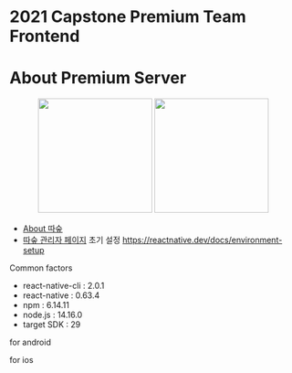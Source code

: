 # 2021 Capstone Premium Team Frontend



# About Premium Server

<div align="center">
  
  <img src="https://user-images.githubusercontent.com/59689327/120321478-5193ad80-c31e-11eb-8b14-ae691d2eb604.PNG" width="200" height="200">
  <img src="https://user-images.githubusercontent.com/59689327/120321485-52c4da80-c31e-11eb-8ea1-7fcc63ea8aca.PNG" width="200" height="200">
</div>
  
- [About 따숲](https://www.ddasup.ga)
- [따숲 관리자 페이지](https://www.ddasup.ga/admin)
초기 설정
        https://reactnative.dev/docs/environment-setup

Common factors
 - react-native-cli : 2.0.1
 - react-native : 0.63.4
 - npm : 6.14.11
 - node.js : 14.16.0
 - target SDK : 29

 for android

 for ios

 
